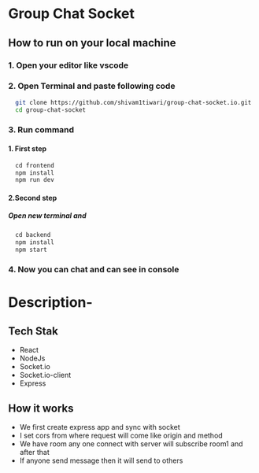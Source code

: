 # Group Chat Socket
## How to run on your local machine
### 1. Open your editor like vscode 
### 2. Open Terminal and paste following code
 ```bash
   git clone https://github.com/shivam1tiwari/group-chat-socket.io.git
   cd group-chat-socket
```
### 3. Run command
#### 1. First step 

 ```javascript
   cd frontend
   npm install
   npm run dev
```
#### 2.Second step 
##### Open new terminal and 
 ```javascript
   cd backend
   npm install
   npm start   
```
### 4. Now you can chat and can see in console

# Description-
## Tech Stak 
- React
- NodeJs
- Socket.io
- Socket.io-client
- Express
## How it works
 -  We first create express app and sync with socket
 -  I set cors from where request will come like origin and method
 - We have room any one connect with server will subscribe room1 and after that
 - If anyone send message then it will send to others  


